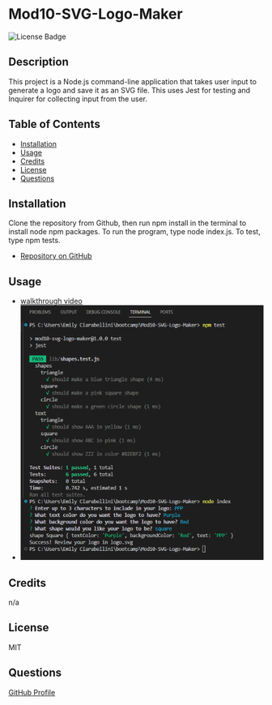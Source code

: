 # Mod10-SVG-Logo-Maker

![License Badge](https://badgen.net/static/license/MIT/blue)

## Description
This project is a Node.js command-line application that takes user input to generate a logo and save it as an SVG file. This uses Jest for testing and Inquirer for collecting input from the user. 

## Table of Contents
- [Installation](#installation)
- [Usage](#usage)
- [Credits](#credits)
- [License](#license)
- [Questions](#questions)


## Installation
Clone the repository from Github, then run npm install in the terminal to install node npm packages. To run the program, type  node  index.js. To test, type npm tests.
- [Repository on GitHub](https://github.com/eciarabellini/Mod10-SVG-Logo-Maker)


## Usage
- [walkthrough video](https://drive.google.com/file/d/1t1xJizuWwNDJqYZSX9ngkrXpIZ0Yw6lD/view)
- ![screenshot](examples/screenshot.png)

## Credits
n/a

## License
MIT

## Questions
[GitHub Profile](https://github.com/eciarabellini)